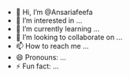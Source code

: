 - 👋 Hi, I’m @Ansariafeefa
- 👀 I’m interested in ...
- 🌱 I’m currently learning ...
- 💞️ I’m looking to collaborate on ...
- 📫 How to reach me ...
- 😄 Pronouns: ...
- ⚡ Fun fact: ...

<!---
Ansariafeefa/Ansariafeefa is a ✨ special ✨ repository because its `README.md` (this file) appears on your GitHub profile.
You can click the Preview link to take a look at your changes.
--->
